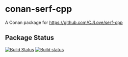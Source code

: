 # conan-serf-cpp

A Conan package for https://github.com/CJLove/serf-cpp

## Package Status

[![Build Status](https://travis-ci.org/matthew-d-jones/conan-serf-cpp.svg?branch=master)](https://travis-ci.org/matthew-d-jones/conan-serf-cpp)
[![Build status](https://ci.appveyor.com/api/projects/status/bfa8bphj2otp6563/branch/master?svg=true)](https://ci.appveyor.com/project/matthew-d-jones/conan-serf-cpp/branch/master)
